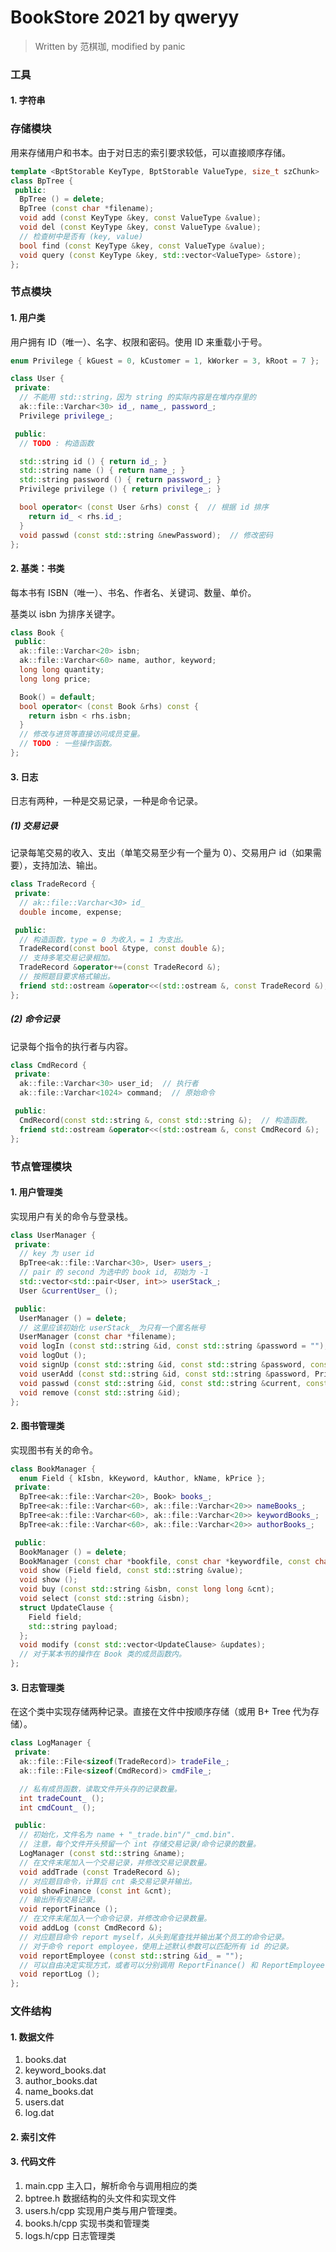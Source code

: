 # BookStore 2021 by qweryy

> Written by 范棋珈, modified by panic

### 工具

#### 1. 字符串



### 存储模块

用来存储用户和书本。由于对日志的索引要求较低，可以直接顺序存储。

```c++
template <BptStorable KeyType, BptStorable ValueType, size_t szChunk>
class BpTree {
 public:
  BpTree () = delete;
  BpTree (const char *filename);
  void add (const KeyType &key, const ValueType &value);
  void del (const KeyType &key, const ValueType &value);
  // 检查树中是否有 (key, value)
  bool find (const KeyType &key, const ValueType &value);
  void query (const KeyType &key, std::vector<ValueType> &store);
};
```

### 节点模块

#### 1. 用户类

用户拥有 ID（唯一）、名字、权限和密码。使用 ID 来重载小于号。

```c++
enum Privilege { kGuest = 0, kCustomer = 1, kWorker = 3, kRoot = 7 };

class User {
 private:
  // 不能用 std::string，因为 string 的实际内容是在堆内存里的
  ak::file::Varchar<30> id_, name_, password_;
  Privilege privilege_;

 public:
  // TODO : 构造函数

  std::string id () { return id_; }
  std::string name () { return name_; }
  std::string password () { return password_; }
  Privilege privilege () { return privilege_; }

  bool operator< (const User &rhs) const {  // 根据 id 排序
    return id_ < rhs.id_;
  }
  void passwd (const std::string &newPassword);  // 修改密码
};
```

#### 2. 基类：书类

每本书有 ISBN（唯一）、书名、作者名、关键词、数量、单价。

基类以 isbn 为排序关键字。

```c++
class Book {
 public:
  ak::file::Varchar<20> isbn;
  ak::file::Varchar<60> name, author, keyword;
  long long quantity;
  long long price;

  Book() = default;
  bool operator< (const Book &rhs) const {
    return isbn < rhs.isbn;
  }
  // 修改与进货等直接访问成员变量。
  // TODO : 一些操作函数。
};
```

#### 3. 日志

日志有两种，一种是交易记录，一种是命令记录。

##### (1) 交易记录

记录每笔交易的收入、支出（单笔交易至少有一个量为 0）、交易用户 id（如果需要），支持加法、输出。

```c++
class TradeRecord {
 private:
  // ak::file::Varchar<30> id_
  double income, expense;

 public:
  // 构造函数，type = 0 为收入，= 1 为支出。
  TradeRecord(const bool &type, const double &);
  // 支持多笔交易记录相加。
  TradeRecord &operator+=(const TradeRecord &);
  // 按照题目要求格式输出。
  friend std::ostream &operator<<(std::ostream &, const TradeRecord &);
};
```

##### (2) 命令记录

记录每个指令的执行者与内容。

```c++
class CmdRecord {
 private:
  ak::file::Varchar<30> user_id;  // 执行者
  ak::file::Varchar<1024> command;  // 原始命令

 public:
  CmdRecord(const std::string &, const std::string &);  // 构造函数。
  friend std::ostream &operator<<(std::ostream &, const CmdRecord &);  // 输出重载。
};
```



### 节点管理模块

#### 1. 用户管理类

实现用户有关的命令与登录栈。

```c++
class UserManager {
 private:
  // key 为 user id
  BpTree<ak::file::Varchar<30>, User> users_;
  // pair 的 second 为选中的 book id, 初始为 -1
  std::vector<std::pair<User, int>> userStack_;
  User &currentUser_ ();

 public:
  UserManager () = delete;
  // 这里应该初始化 userStack_ 为只有一个匿名帐号
  UserManager (const char *filename);
  void logIn (const std::string &id, const std::string &password = "");
  void logOut ();
  void signUp (const std::string &id, const std::string &password, const std::string &name);
  void userAdd (const std::string &id, const std::string &password, Privilege p, const std::string &name);
  void passwd (const std::string &id, const std::string &current, const std::string &newPassword);
  void remove (const std::string &id);
};
```

#### 2. 图书管理类

实现图书有关的命令。

```c++
class BookManager {
  enum Field { kIsbn, kKeyword, kAuthor, kName, kPrice };
 private:
  BpTree<ak::file::Varchar<20>, Book> books_;
  BpTree<ak::file::Varchar<60>, ak::file::Varchar<20>> nameBooks_;
  BpTree<ak::file::Varchar<60>, ak::file::Varchar<20>> keywordBooks_;
  BpTree<ak::file::Varchar<60>, ak::file::Varchar<20>> authorBooks_;

 public:
  BookManager () = delete;
  BookManager (const char *bookfile, const char *keywordfile, const char *authorfile, const char *namefile);
  void show (Field field, const std::string &value);
  void show ();
  void buy (const std::string &isbn, const long long &cnt);
  void select (const std::string &isbn);
  struct UpdateClause {
    Field field;
    std::string payload;
  };
  void modify (const std::vector<UpdateClause> &updates);
  // 对于某本书的操作在 Book 类的成员函数内。
};
```

#### 3. 日志管理类

在这个类中实现存储两种记录。直接在文件中按顺序存储（或用 B+ Tree 代为存储）。

```c++
class LogManager {
 private:
  ak::file::File<sizeof(TradeRecord)> tradeFile_;
  ak::file::File<sizeof(CmdRecord)> cmdFile_;

  // 私有成员函数，读取文件开头存的记录数量。
  int tradeCount_ ();
  int cmdCount_ ();

 public:
  // 初始化，文件名为 name + "_trade.bin"/"_cmd.bin".
  // 注意，每个文件开头预留一个 int 存储交易记录/命令记录的数量。
  LogManager (const std::string &name);
  // 在文件末尾加入一个交易记录，并修改交易记录数量。
  void addTrade (const TradeRecord &);
  // 对应题目命令，计算后 cnt 条交易记录并输出。
  void showFinance (const int &cnt);
  // 输出所有交易记录。
  void reportFinance ();
  // 在文件末尾加入一个命令记录，并修改命令记录数量。
  void addLog (const CmdRecord &);
  // 对应题目命令 report myself，从头到尾查找并输出某个员工的命令记录。
  // 对于命令 report employee，使用上述默认参数可以匹配所有 id 的记录。
  void reportEmployee (const std::string &id_ = "");
  // 可以自由决定实现方式，或者可以分别调用 ReportFinance() 和 ReportEmployee().
  void reportLog ();
};
```



### 文件结构

#### 1. 数据文件

1. books.dat
1. keyword_books.dat
1. author_books.dat
1. name_books.dat
1. users.dat
1. log.dat

#### 2. 索引文件

#### 3. 代码文件

1. main.cpp 主入口，解析命令与调用相应的类
2. bptree.h 数据结构的头文件和实现文件
3. users.h/cpp 实现用户类与用户管理类。
4. books.h/cpp 实现书类和管理类
5. logs.h/cpp 日志管理类
